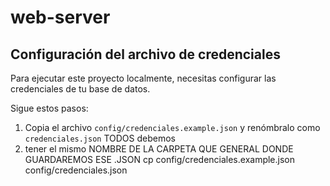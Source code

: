 # web-server
## Configuración del archivo de credenciales

Para ejecutar este proyecto localmente, necesitas configurar las credenciales de tu base de datos.

Sigue estos pasos:

1. Copia el archivo `config/credenciales.example.json` y renómbralo como `credenciales.json` TODOS debemos
2. tener el mismo NOMBRE DE LA CARPETA QUE GENERAL DONDE GUARDAREMOS ESE .JSON
   cp config/credenciales.example.json config/credenciales.json
